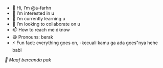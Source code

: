 - 👋 Hi, I’m @a-farhn
- 👀 I’m interested in u
- 🌱 I’m currently learning u
- 💞️ I’m looking to collaborate on u
- 📫 How to reach me dknow
- 😄 Pronouns: berak
- ⚡ Fun fact: everything goes on, -kecuali kamu ga ada goes"nya hehe babi

*🙏 Maaf bercanda pak*
<!---
a-farhn/a-farhn is a ✨ special ✨ repository because its `README.md` (this file) appears on your GitHub profile.
You can click the Preview link to take a look at your changes.
--->
